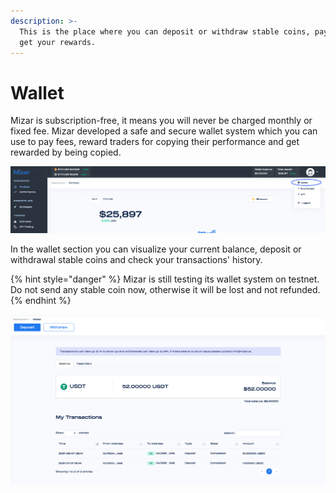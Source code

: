 ```yaml
---
description: >-
  This is the place where you can deposit or withdraw stable coins, pay fees and
  get your rewards.
---
```


# Wallet

Mizar is subscription-free, it means you will never be charged monthly or fixed fee. Mizar developed a safe and secure wallet system which you can use to pay fees, reward traders for copying their performance and get rewarded by being copied.

![](../.gitbook/assets/screenshot-2021-09-16-at-12.20.17.png)

In the wallet section you can visualize your current balance, deposit or withdrawal stable coins and check your transactions' history.

{% hint style="danger" %}
Mizar is still testing its wallet system on testnet. Do not send any stable coin now, otherwise it will be lost and not refunded.
{% endhint %}

![](../.gitbook/assets/screenshot-2021-09-16-at-12.23.12.png)

